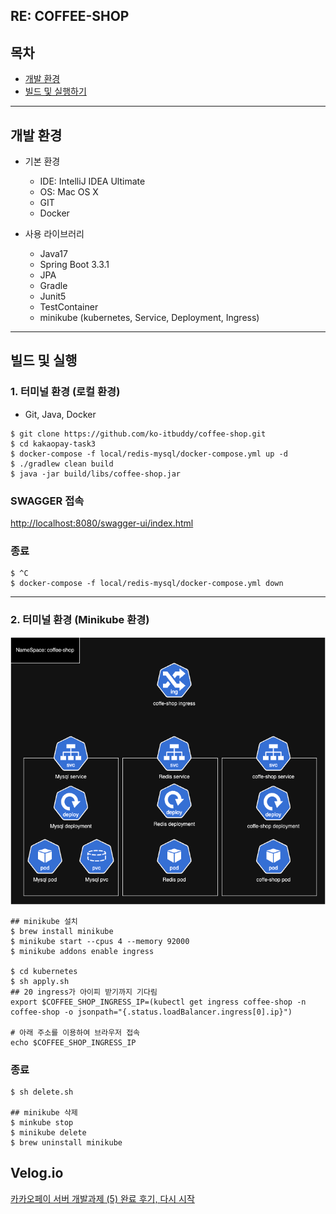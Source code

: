 ## RE: COFFEE-SHOP


## 목차
- [개발 환경](#개발-환경)
- [빌드 및 실행하기](#빌드-및-실행하기)

---

## 개발 환경
- 기본 환경
    - IDE: IntelliJ IDEA Ultimate
    - OS: Mac OS X
    - GIT
    - Docker
      
- 사용 라이브러리
    - Java17
    - Spring Boot 3.3.1
    - JPA
    - Gradle
    - Junit5
    - TestContainer
    - minikube (kubernetes, Service, Deployment, Ingress)

---

## 빌드 및 실행
### 1. 터미널 환경 (로컬 환경)
- Git, Java, Docker

```
$ git clone https://github.com/ko-itbuddy/coffee-shop.git
$ cd kakaopay-task3
$ docker-compose -f local/redis-mysql/docker-compose.yml up -d
$ ./gradlew clean build
$ java -jar build/libs/coffee-shop.jar
```

### SWAGGER 접속
[http://localhost:8080/swagger-ui/index.html](http://localhost:8080/swagger-ui/index.html)

### 종료
```
$ ^C
$ docker-compose -f local/redis-mysql/docker-compose.yml down
```
---
### 2. 터미널 환경 (Minikube 환경)

![kubernetes diagram](<_coffee-shop kubernetes diagram.drawio.png>)

```
## minikube 설치
$ brew install minikube
$ minikube start --cpus 4 --memory 92000
$ minikube addons enable ingress

$ cd kubernetes
$ sh apply.sh
## 20 ingress가 아이피 받기까지 기다림
export $COFFEE_SHOP_INGRESS_IP=(kubectl get ingress coffee-shop -n coffee-shop -o jsonpath="{.status.loadBalancer.ingress[0].ip}")

# 아래 주소를 이용하여 브라우저 접속
echo $COFFEE_SHOP_INGRESS_IP
```

### 종료
```
$ sh delete.sh

## minikube 삭제
$ minkube stop
$ minikube delete
$ brew uninstall minikube
```



## Velog.io
[카카오페이 서버 개발과제 (5) 완료 후기, 다시 시작](https://velog.io/@itbuddy/%EC%B9%B4%EC%B9%B4%EC%98%A4%ED%8E%98%EC%9D%B4-%EC%84%9C%EB%B2%84-%EA%B0%9C%EB%B0%9C%EA%B3%BC%EC%A0%9C-5-%EC%99%84%EB%A3%8C-%ED%9B%84%EA%B8%B0-%EB%8B%A4%EC%8B%9C-%EC%8B%9C%EC%9E%91)
